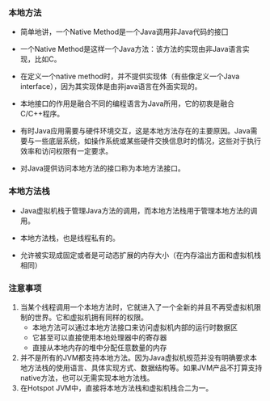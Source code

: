 ### 本地方法

- 简单地讲，一个Native Method是一个Java调用非Java代码的接囗

- 一个Native Method是这样一个Java方法：该方法的实现由非Java语言实现，比如C。

- 在定义一个native method时，并不提供实现体（有些像定义一个Java interface），因为其实现体是由非java语言在外面实现的。

- 本地接口的作用是融合不同的编程语言为Java所用，它的初衷是融合C/C++程序。
- 有时Java应用需要与硬件环境交互，这是本地方法存在的主要原因。Java需要与一些底层系统，如操作系统或某些硬件交换信息时的情况，这些对于执行效率和访问权限有一定要求。
- 对Java提供访问本地方法的接口称为本地方法接口。

### 本地方法栈

- Java虚拟机栈于管理Java方法的调用，而本地方法栈用于管理本地方法的调用。

- 本地方法栈，也是线程私有的。

- 允许被实现成固定或者是可动态扩展的内存大小（在内存溢出方面和虚拟机栈相同）

### 注意事项

1. 当某个线程调用一个本地方法时，它就进入了一个全新的并且不再受虚拟机限制的世界。它和虚拟机拥有同样的权限。
   - 本地方法可以通过本地方法接口来访问虚拟机内部的运行时数据区
   - 它甚至可以直接使用本地处理器中的寄存器
   - 直接从本地内存的堆中分配任意数量的内存
2. 并不是所有的JVM都支持本地方法。因为Java虚拟机规范并没有明确要求本地方法栈的使用语言、具体实现方式、数据结构等。如果JVM产品不打算支持native方法，也可以无需实现本地方法栈。
3. 在Hotspot JVM中，直接将本地方法栈和虚拟机栈合二为一。